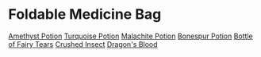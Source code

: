 <!-- TITLE: Alchemy -->
<!-- SUBTITLE: The art of potion making, transmutation, herbalism, and equivalent exchange -->

# Foldable Medicine Bag
[Amethyst Potion](amethyst-potion)
[Turquoise Potion](turquoise-potion)
[Malachite Potion](malachite-potion)
[Bonespur Potion](bonespur-potion)
[Bottle of Fairy Tears](bottle-of-fairy-tears)
[Crushed Insect](crushed-insect)
[Dragon's Blood](dragons-blood)